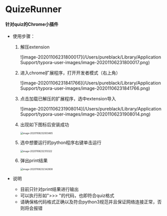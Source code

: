 # QuizeRunner
#### 针对quiz的Chrome小插件

+ 使用步骤：

  1. 解压extension

     ![image-20201106231800017](/Users/pureblack/Library/Application Support/typora-user-images/image-20201106231800017.png)

  2. 进入chrome扩展程序，打开开发者模式（右上角）

     ![image-20201106231841766](/Users/pureblack/Library/Application Support/typora-user-images/image-20201106231841766.png)

  3. 点击加载已解压的扩展程序，选中extension导入

     ![image-20201106231908014](/Users/pureblack/Library/Application Support/typora-user-images/image-20201106231908014.png)

  4. 出现如下图标后安装成功

     <img src="/Users/pureblack/Library/Application Support/typora-user-images/image-20201106232003465.png" alt="image-20201106232003465" style="zoom:50%;" />

  5. 选中想要运行的python程序右键单击运行

     <img src="/Users/pureblack/Library/Application Support/typora-user-images/image-20201106232313322.png" alt="image-20201106232313322" style="zoom:50%;" />

  6. 弹出print结果
  
     <img src="/Users/pureblack/Library/Application Support/typora-user-images/image-20201106232342808.png" alt="image-20201106232342808" style="zoom:50%;" />

+ 说明
  + 目前只针对print结果进行输出
  + 可以执行形如">>> "的代码，也即符合quiz格式
  + 请确保格代码格式正确以及符合python3规范并且保证网络连接正常，否则将会报错
